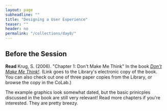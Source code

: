 ```yaml
---
layout: page
subheadline: ""
title: "Designing a User Experience"
teaser: ""
header: no
permalink: "/collections/day8/"
---
```


## Before the Session

**Read** Krug, S. (2006). "Chapter 1: Don't Make Me Think" In the book [_Don't Make Me Think!_]( https://catalog.library.cornell.edu/catalog/15141712). (Link goes to the Library's electronic copy of the book. You can also check out one of three paper copies from the Library, or browse the copy in the CoLab.)  

The example graphics look somewhat dated, but the basic prinicples discussed in the book are still very relevant! Read more chapters if you're interested. They are pretty breezy. 
